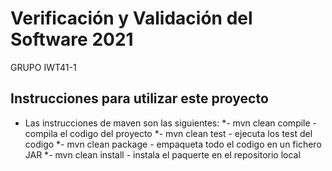 # Verificación y Validación del Software 2021
GRUPO IWT41-1

## Instrucciones para utilizar este proyecto

* Las instrucciones de maven son las siguientes:
*- mvn clean compile - compila el codigo del proyecto
*- mvn clean test - ejecuta los test del codigo
*- mvn clean package - empaqueta todo el codigo en un fichero JAR
*- mvn clean install - instala el paquerte en el repositorio local
